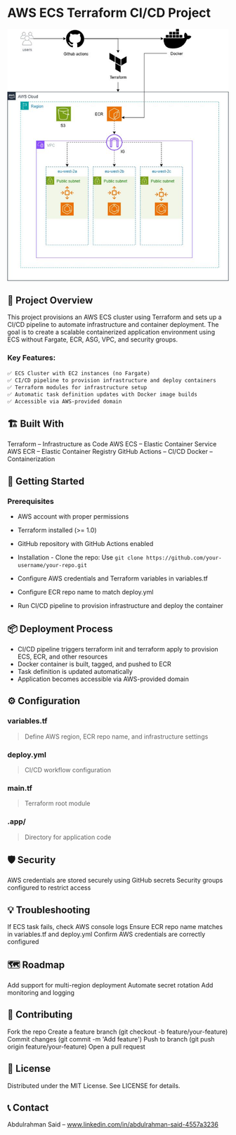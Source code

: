 # AWS ECS Terraform CI/CD Project


![Smart Flowchart](app/images/1758050088039.jpg) 


## 🚀 Project Overview
This project provisions an AWS ECS cluster using Terraform and sets up a CI/CD pipeline to automate infrastructure and container deployment. The goal is to create a scalable containerized application environment using ECS without Fargate, ECR, ASG, VPC, and security groups.



  ### Key Features:
    ✅ ECS Cluster with EC2 instances (no Fargate)
    ✅ CI/CD pipeline to provision infrastructure and deploy containers
    ✅ Terraform modules for infrastructure setup
    ✅ Automatic task definition updates with Docker image builds
    ✅ Accessible via AWS-provided domain



## 🏗️ Built With
  Terraform – Infrastructure as Code
  AWS ECS – Elastic Container Service
  AWS ECR – Elastic Container Registry
  GitHub Actions – CI/CD
  Docker – Containerization



## 🚦 Getting Started
 ### Prerequisites
  - AWS account with proper permissions
  - Terraform installed (>= 1.0)
  - GitHub repository with GitHub Actions enabled
   - Installation
    - Clone the repo:
      Use  `git clone https://github.com/your-username/your-repo.git`
        
  - Configure AWS credentials and Terraform variables in variables.tf
  - Configure ECR repo name to match deploy.yml
  - Run CI/CD pipeline to provision infrastructure and deploy the container



## 📦 Deployment Process
  - CI/CD pipeline triggers terraform init and terraform apply to provision ECS, ECR, and other resources
  - Docker container is built, tagged, and pushed to ECR
  - Task definition is updated automatically
  - Application becomes accessible via AWS-provided domain



## ⚙️ Configuration
  ### variables.tf	
  >Define AWS region, ECR repo name, and infrastructure settings
 ### deploy.yml	
 >CI/CD workflow configuration
  ### main.tf	
  >Terraform root module
  ### .app/	
  >Directory for application code



## 🛡️ Security
  AWS credentials are stored securely using GitHub secrets
  Security groups configured to restrict access



## 💡 Troubleshooting
  If ECS task fails, check AWS console logs
  Ensure ECR repo name matches in variables.tf and deploy.yml
  Confirm AWS credentials are correctly configured



## 🗺️ Roadmap
  Add support for multi-region deployment
  Automate secret rotation
  Add monitoring and logging


 
## 🙌 Contributing
  Fork the repo
  Create a feature branch (git checkout -b feature/your-feature)
  Commit changes (git commit -m 'Add feature')
  Push to branch (git push origin feature/your-feature)
  Open a pull request
## 📝 License
  Distributed under the MIT License. See LICENSE for details.

## 📞 Contact
  Abdulrahman Said – www.linkedin.com/in/abdulrahman-said-4557a3236





